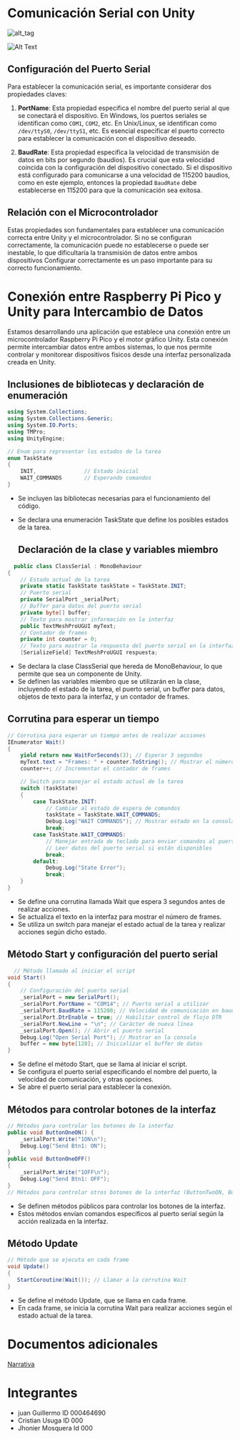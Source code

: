 # Comunicación Serial con Unity

![alt_tag](https://cdn.discordapp.com/attachments/977607304264425522/1228339052881641603/image.png?ex=662baee3&is=661939e3&hm=44c50ac7c9e912124ee03471a75eec9a0134443ab3f108da4b8e18c806702760&)

![Alt Text]([URL_del_GIF](https://cdn.discordapp.com/attachments/977607304264425522/1228345036555554956/2024-04-12_08-36-26_2_1.gif?ex=662bb476&is=66193f76&hm=7abb9aa0cfb9402076be4b0d05af2f2d21d556df857c15caca19326668e37db1&))



## Configuración del Puerto Serial

Para establecer la comunicación serial, es importante considerar dos propiedades claves:

1. **PortName**: Esta propiedad especifica el nombre del puerto serial al que se conectará el dispositivo. En Windows, los puertos seriales se identifican como `COM1`, `COM2`, etc. En Unix/Linux, se identifican como `/dev/ttyS0`, `/dev/ttyS1`, etc. Es esencial especificar el puerto correcto para establecer la comunicación con el dispositivo deseado.

2. **BaudRate**: Esta propiedad especifica la velocidad de transmisión de datos en bits por segundo (baudios). Es crucial que esta velocidad coincida con la configuración del dispositivo conectado. Si el dispositivo está configurado para comunicarse a una velocidad de 115200 baudios, como en este ejemplo, entonces la propiedad `BaudRate` debe establecerse en 115200 para que la comunicación sea exitosa.

## Relación con el Microcontrolador

Estas propiedades son fundamentales para establecer una comunicación correcta entre Unity y el microcontrolador. Si no se configuran correctamente, la comunicación puede no establecerse o puede ser inestable, lo que dificultaría la transmisión de datos entre ambos dispositivos Configurar correctamente es un paso importante para su correcto funcionamiento.

# Conexión entre Raspberry Pi Pico y Unity para Intercambio de Datos 
Estamos desarrollando una aplicación que establece una conexión entre un microcontrolador Raspberry Pi Pico y el motor gráfico Unity. Esta conexión permite intercambiar datos entre ambos sistemas, lo que nos permite controlar y monitorear dispositivos físicos desde una interfaz personalizada creada en Unity.

## Inclusiones de bibliotecas y declaración de enumeración
```c#
using System.Collections;
using System.Collections.Generic;
using System.IO.Ports;
using TMPro;
using UnityEngine;

// Enum para representar los estados de la tarea
enum TaskState
{
    INIT,               // Estado inicial
    WAIT_COMMANDS       // Esperando comandos
}
```
- Se incluyen las bibliotecas necesarias para el funcionamiento del código.
- Se declara una enumeración TaskState que define los posibles estados de la tarea.

  ##  Declaración de la clase y variables miembro
```c#
  public class ClassSerial : MonoBehaviour
{
    // Estado actual de la tarea
    private static TaskState taskState = TaskState.INIT;
    // Puerto serial
    private SerialPort _serialPort;
    // Buffer para datos del puerto serial
    private byte[] buffer;
    // Texto para mostrar información en la interfaz
    public TextMeshProUGUI myText;
    // Contador de frames
    private int counter = 0;
    // Texto para mostrar la respuesta del puerto serial en la interfaz
    [SerializeField] TextMeshProUGUI respuesta;
```

- Se declara la clase ClassSerial que hereda de MonoBehaviour, lo que permite que sea un componente de Unity.
- Se definen las variables miembro que se utilizarán en la clase, incluyendo el estado de la tarea, el puerto serial, un buffer para datos, objetos de texto para la interfaz, y un contador de frames.

## Corrutina para esperar un tiempo
```c#
// Corrutina para esperar un tiempo antes de realizar acciones
IEnumerator Wait()
{
    yield return new WaitForSeconds(3); // Esperar 3 segundos
    myText.text = "Frames: " + counter.ToString(); // Mostrar el número de frames
    counter++; // Incrementar el contador de frames

    // Switch para manejar el estado actual de la tarea
    switch (taskState)
    {
        case TaskState.INIT:
            // Cambiar al estado de espera de comandos
            taskState = TaskState.WAIT_COMMANDS;
            Debug.Log("WAIT COMMANDS"); // Mostrar estado en la consola
            break;
        case TaskState.WAIT_COMMANDS:
            // Manejar entrada de teclado para enviar comandos al puerto serial
            // Leer datos del puerto serial si están disponibles
            break;
        default:
            Debug.Log("State Error");
            break;
    }
}
```
- Se define una corrutina llamada Wait que espera 3 segundos antes de realizar acciones.
- Se actualiza el texto en la interfaz para mostrar el número de frames.
- Se utiliza un switch para manejar el estado actual de la tarea y realizar acciones según dicho estado.

## Método Start y configuración del puerto serial
```c#
  // Método llamado al iniciar el script
void Start()
{
    // Configuración del puerto serial
    _serialPort = new SerialPort();
    _serialPort.PortName = "COM14"; // Puerto serial a utilizar
    _serialPort.BaudRate = 115200; // Velocidad de comunicación en baudios
    _serialPort.DtrEnable = true; // Habilitar control de flujo DTR
    _serialPort.NewLine = "\n"; // Carácter de nueva línea
    _serialPort.Open(); // Abrir el puerto serial
    Debug.Log("Open Serial Port"); // Mostrar en la consola
    buffer = new byte[128]; // Inicializar el buffer de datos
}
```
- Se define el método Start, que se llama al iniciar el script.
- Se configura el puerto serial especificando el nombre del puerto, la velocidad de comunicación, y otras opciones.
- Se abre el puerto serial para establecer la conexión.

## Métodos para controlar botones de la interfaz
```c#
// Métodos para controlar los botones de la interfaz
public void ButtonOneON() {
    _serialPort.Write("1ON\n");
    Debug.Log("Send Btn1: ON");
}
public void ButtonOneOFF()
{
    _serialPort.Write("1OFF\n");
    Debug.Log("Send Btn1: OFF");
}
// Métodos para controlar otros botones de la interfaz (ButtonTwoON, ButtonTwoOFF, ...)
```
- Se definen métodos públicos para controlar los botones de la interfaz.
- Estos métodos envían comandos específicos al puerto serial según la acción realizada en la interfaz.

## Método Update
```c#
// Método que se ejecuta en cada frame
void Update()
{
   StartCoroutine(Wait()); // Llamar a la corrutina Wait
}
```
- Se define el método Update, que se llama en cada frame.
- En cada frame, se inicia la corrutina Wait para realizar acciones según el estado actual de la tarea.

# Documentos adicionales
[Narrativa](https://docs.google.com/document/d/1h1A-v5upudZEDbUCTuFwZtA7TT6g6vtgDPxW0Iy4LtM/edit?usp=drivesdk)


# Integrantes 
- juan Guillermo ID 000464690
- Cristian Usuga ID 000
- Jhonier Mosquera Id 000

